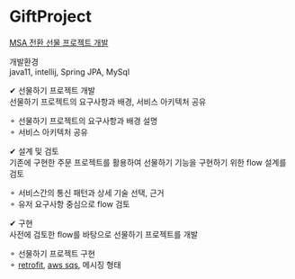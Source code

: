 # GiftProject
[MSA 전환 선물 프로젝트 개발](https://hsti.tistory.com/81)

개발환경<br>
java11, intellij, Spring JPA, MySql

✔ 선물하기 프로젝트 개발<br>
선물하기 프로젝트의 요구사항과 배경, 서비스 아키텍처 공유<br>

⚬ 선물하기 프로젝트의 요구사항과 배경 설명<br>
⚬ 서비스 아키텍처 공유<br>


✔ 설계 및 검토<br>
기존에 구현한 주문 프로젝트를 활용하여 선물하기 기능을 구현하기 위한 flow 설계를 검토<br>

⚬ 서비스간의 통신 패턴과 상세 기술 선택, 근거<br>
⚬ 유저 요구사항 중심으로 flow 검토<br>


✔ 구현<br>
사전에 검토한 flow를 바탕으로 선물하기 프로젝트를 개발<br>

⚬ 선물하기 프로젝트 구현<br>
⚬ [retrofit](https://hsti.tistory.com/83), [aws sqs](https://hsti.tistory.com/82), 메시징 형태
